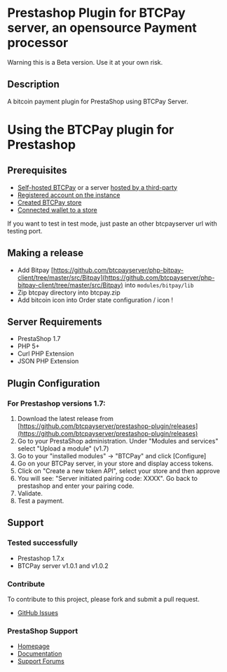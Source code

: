# Prestashop Plugin for BTCPay server, an opensource Payment processor

Warning this is a Beta version. Use it at your own risk.

## Description

A bitcoin payment plugin for PrestaShop using BTCPay Server.

# Using the BTCPay plugin for Prestashop

## Prerequisites

* [Self-hosted BTCPay](Deployment.md) or a server [hosted by a third-party](ThirdPartyHosting.md)
* [Registered account on the instance](RegisterAccount.md)
* [Created BTCPay store](CreateStore.md)
* [Connected wallet to a store](ConnectWallet.md)

If you want to test in test mode, just paste an other btcpayserver url with testing port.

## Making a release

* Add Bitpay [https://github.com/btcpayserver/php-bitpay-client/tree/master/src/Bitpay](https://github.com/btcpayserver/php-bitpay-client/tree/master/src/Bitpay) into `modules/bitpay/lib`
* Zip btcpay directory into btcpay.zip
* Add bitcoin icon into Order state configuration / icon !

## Server Requirements

* PrestaShop 1.7
* PHP 5+
* Curl PHP Extension
* JSON PHP Extension

## Plugin Configuration

### For Prestashop versions 1.7:

1. Download the latest release from [https://github.com/btcpayserver/prestashop-plugin/releases](https://github.com/btcpayserver/prestashop-plugin/releases)
2. Go to your PrestaShop administration. Under "Modules and services" select "Upload a module" (v1.7)
3. Go to your "installed modules" -> "BTCPay" and click [Configure]<br />
4. Go on your BTCPay server, in your store and display access tokens.
5. Click on "Create a new token API", select your store and then approve
6. You will see: "Server initiated pairing code: XXXX". Go back to prestashop and enter your pairing code.
7. Validate.
8. Test a payment.

## Support

### Tested successfully

* Prestashop 1.7.x
* BTCPay server v1.0.1 and v1.0.2

### Contribute

To contribute to this project, please fork and submit a pull request.

* [GitHub Issues](https://github.com/btcpayserver/prestashop-plugin/issues)

### PrestaShop Support

* [Homepage](http://www.prestashop.com)
* [Documentation](http://doc.prestashop.com/)
* [Support Forums](http://www.prestashop.com/forums/)
